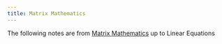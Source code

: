 ```yaml
---
title: Matrix Mathematics
---
```


The following notes are from [Matrix Mathematics](https://en.wikipedia.org/wiki/Matrix_(mathematics)) up to Linear Equations